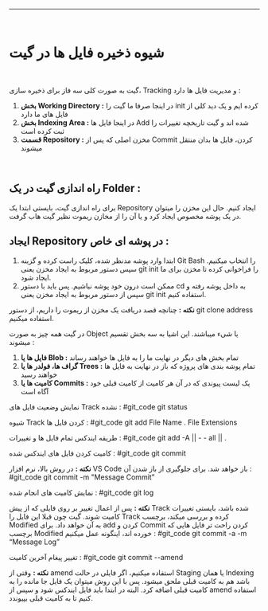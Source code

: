 <hr>
<br>

# شیوه ذخیره فایل ها در گیت
<br>

گیت به صورت کلی سه فاز برای ذخیره سازی، Tracking و مدیریت فایل ها دارد :

1.  **بخش Working Directory :** در اینجا صرفا ما گیت را init کرده ایم و یک دید کلی از فایل های ما دارد
2.  **بخش Indexing Area :** در اینجا فایل ها Add شده اند و گیت تاریخچه تغییرات را ثبت کرده است
3.  **قسمت Repository :** مخزن اصلی که پس از Commit کردن، فایل ها بدان منتقل میشوند
<br>

## راه اندازی گیت در یک Folder :

برای راه اندازی گیت، بایستی ابتدا یک Repository ایجاد کنیم. حال این مخزن را میتوان در یک پوشه مخصوص ایجاد کرد و یا آن را از مخازن ریموت نظیر گیت هاب گرفت.
<br>

## ایجاد Repository در پوشه ای خاص :

1.  ابتدا وارد پوشه مدنظر شده، کلیک راست کرده و گزینه Git Bash را انتخاب میکنیم. سپس دستور مربوط به ایجاد مخزن یعنی git init را فراخوانی کرده تا مخزن برای ما ایجاد شود.
2.  ممکن است درون خود پوشه نباشیم. پس باید با دستور cd به داخل پوشه رفته و سپس از دستور مربوط به ایجاد مخزن یعنی git init استفاده کنیم.

**نکته :** چنانچه قصد دریافت یک مخزن از ریموت را داریم، از دستور git clone address استفاده میکنیم.

در گیت همه چیز به صورت Object یا شیء میباشند. این اشیا به سه بخش تقسیم میشوند :

1.  **فایل ها یا Blob :** تمام بخش های دیگر در نهایت ما را به فایل ها خواهند رساند
2.  **گراف ها، فولدر ها یا Trees :** تمام پوشه بندی های پروژه که باز در نهایت به فایل ها خواهند رسید
3.  **کامیت ها یا Commits :** یک لیست پیوندی که در آن هر کامیت از کامیت قبلی خود آگاه است

نمایش وضعیت فایل های Track نشده :
#git_code git status

شیوه Track کردن فایل ها :
#git_code git add File Name . File Extensions

طریقه ایندکس تمام فایل ها و تغییرات :
#git_code git add -A || - - all || .

کامیت کردن فایل های ایندکس شده :
#git_code git commit

**نکته :** در روش بالا، نرم افزار VS Code باز خواهد شد. برای جلوگیری از باز شدن آن :
#git_code git commit -m "Message Commit”

نمایش کامیت های انجام شده :
#git_code git log

**نکته :** پس از اعمال تغییر بر روی فایلی که از پیش Track شده باشد، بایستی تغییرات کامیت شوند. گیت چون قبلا این فایل را Track کرده و بررسی میکند، برچسب Modified به آن خواهد داد. برای add کردن و Commit کردن راحت تر فایل هایی که برچسب Modified خورده اند، اینگونه عمل میکنیم :
#git_code git commit -a -m “Message Log”

تغییر پیغام آخرین کامیت :
#git_code git commit --amend

**نکته :** وقتی از amend استفاده میکنیم، اگر فایلی در حالت Staging یا همان Indexing باشد هم به کامیت قبلی ملحق میشود. پس با این روش میتوان یک فایل جا مانده را به کامیت قبلی اضافه کرد. البته در ابتدا باید فایل ایندکس شود و سپس از amend استفاده کنیم تا به کامیت قبلی بپیوندد.